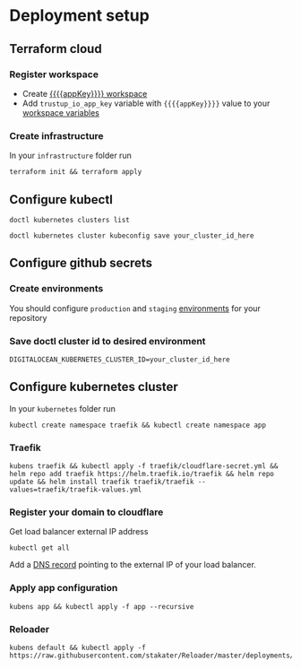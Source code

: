 # Deployment setup

## Terraform cloud

### Register workspace
- Create [{{{{appKey}}}} workspace](https://app.terraform.io/app/{{{{organizationName}}}}/workspaces/new)
- Add `trustup_io_app_key` variable with `{{{{appKey}}}}` value to your [workspace variables](https://app.terraform.io/app/{{{{organizationName}}}}/workspaces/{{{{appKey}}}}/variables)

### Create infrastructure
In your ``infrastructure`` folder run
```shell
terraform init && terraform apply
```

## Configure kubectl
``` shell
doctl kubernetes clusters list
```
``` shell
doctl kubernetes cluster kubeconfig save your_cluster_id_here
```

## Configure github secrets

### Create environments
You should configure ``production`` and ``staging`` [environments](https://github.com/{{{{githubOrganizationName}}}}/{{{{appKey}}}}/settings/environments) for your repository

### Save doctl cluster id to desired environment
```shell
DIGITALOCEAN_KUBERNETES_CLUSTER_ID=your_cluster_id_here
```

## Configure kubernetes cluster
In your ``kubernetes`` folder run
``` shell
kubectl create namespace traefik && kubectl create namespace app
```

### Traefik
``` shell
kubens traefik && kubectl apply -f traefik/cloudflare-secret.yml && helm repo add traefik https://helm.traefik.io/traefik && helm repo update && helm install traefik traefik/traefik --values=traefik/traefik-values.yml
```

### Register your domain to cloudflare
Get load balancer external IP address
``` shell
kubectl get all
```

Add a [DNS record](https://dash.cloudflare.com/) pointing to the external IP of your load balancer.

### Apply app configuration
``` shell
kubens app && kubectl apply -f app --recursive
```

### Reloader
``` shell
kubens default && kubectl apply -f https://raw.githubusercontent.com/stakater/Reloader/master/deployments/kubernetes/reloader.yaml
```
